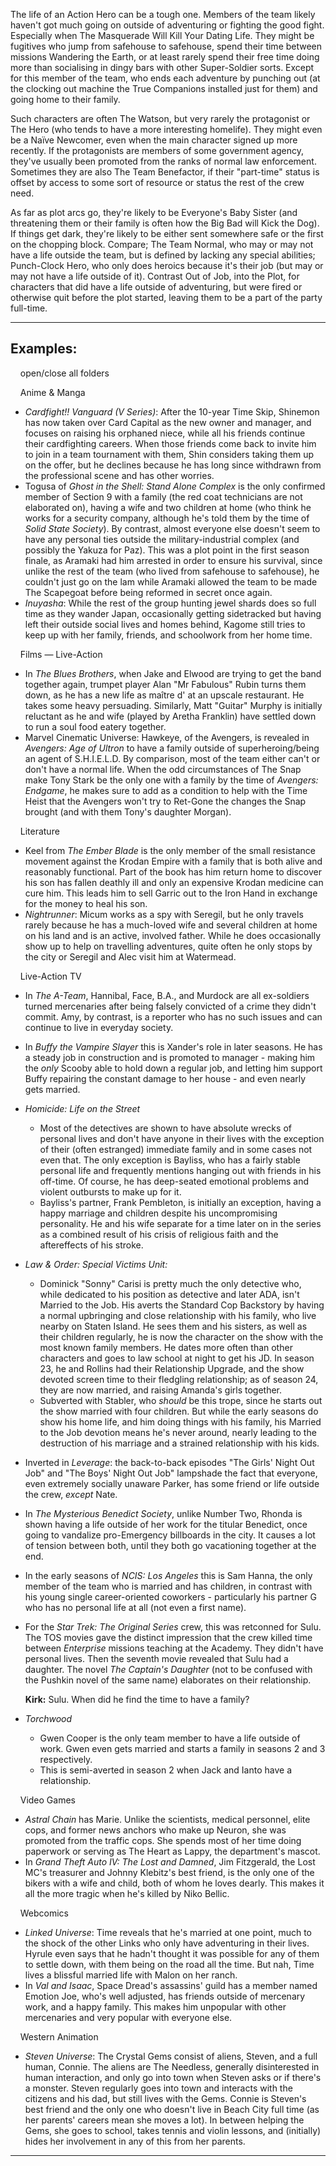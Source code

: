 The life of an Action Hero can be a tough one. Members of the team likely haven't got much going on outside of adventuring or fighting the good fight. Especially when The Masquerade Will Kill Your Dating Life. They might be fugitives who jump from safehouse to safehouse, spend their time between missions Wandering the Earth, or at least rarely spend their free time doing more than socialising in dingy bars with other Super-Soldier sorts. Except for this member of the team, who ends each adventure by punching out (at the clocking out machine the True Companions installed just for them) and going home to their family.

Such characters are often The Watson, but very rarely the protagonist or The Hero (who tends to have a more interesting homelife). They might even be a Naïve Newcomer, even when the main character signed up more recently. If the protagonists are members of some government agency, they've usually been promoted from the ranks of normal law enforcement. Sometimes they are also The Team Benefactor, if their "part-time" status is offset by access to some sort of resource or status the rest of the crew need.

As far as plot arcs go, they're likely to be Everyone's Baby Sister (and threatening them or their family is often how the Big Bad will Kick the Dog). If things get dark, they're likely to be either sent somewhere safe or the first on the chopping block. Compare; The Team Normal, who may or may not have a life outside the team, but is defined by lacking any special abilities; Punch-Clock Hero, who only does heroics because it's their job (but may or may not have a life outside of it). Contrast Out of Job, into the Plot, for characters that did have a life outside of adventuring, but were fired or otherwise quit before the plot started, leaving them to be a part of the party full-time.

___

## Examples:

    open/close all folders 

    Anime & Manga 

-   _Cardfight!! Vanguard (V Series)_: After the 10-year Time Skip, Shinemon has now taken over Card Capital as the new owner and manager, and focuses on raising his orphaned niece, while all his friends continue their cardfighting careers. When those friends come back to invite him to join in a team tournament with them, Shin considers taking them up on the offer, but he declines because he has long since withdrawn from the professional scene and has other worries.
-   Togusa of _Ghost in the Shell: Stand Alone Complex_ is the only confirmed member of Section 9 with a family (the red coat technicians are not elaborated on), having a wife and two children at home (who think he works for a security company, although he's told them by the time of _Solid State Society_). By contrast, almost everyone else doesn't seem to have any personal ties outside the military-industrial complex (and possibly the Yakuza for Paz). This was a plot point in the first season finale, as Aramaki had him arrested in order to ensure his survival, since unlike the rest of the team (who lived from safehouse to safehouse), he couldn't just go on the lam while Aramaki allowed the team to be made The Scapegoat before being reformed in secret once again.
-   _Inuyasha_: While the rest of the group hunting jewel shards does so full time as they wander Japan, occasionally getting sidetracked but having left their outside social lives and homes behind, Kagome still tries to keep up with her family, friends, and schoolwork from her home time.

    Films — Live-Action 

-   In _The Blues Brothers_, when Jake and Elwood are trying to get the band together again, trumpet player Alan "Mr Fabulous" Rubin turns them down, as he has a new life as maître d' at an upscale restaurant. He takes some heavy persuading. Similarly, Matt "Guitar" Murphy is initially reluctant as he and wife (played by Aretha Franklin) have settled down to run a soul food eatery together.
-   Marvel Cinematic Universe: Hawkeye, of the Avengers, is revealed in _Avengers: Age of Ultron_ to have a family outside of superheroing/being an agent of S.H.I.E.L.D. By comparison, most of the team either can't or don't have a normal life. When the odd circumstances of The Snap make Tony Stark be the only one with a family by the time of _Avengers: Endgame_, he makes sure to add as a condition to help with the Time Heist that the Avengers won't try to Ret-Gone the changes the Snap brought (and with them Tony's daughter Morgan).

    Literature 

-   Keel from _The Ember Blade_ is the only member of the small resistance movement against the Krodan Empire with a family that is both alive and reasonably functional. Part of the book has him return home to discover his son has fallen deathly ill and only an expensive Krodan medicine can cure him. This leads him to sell Garric out to the Iron Hand in exchange for the money to heal his son.
-   _Nightrunner_: Micum works as a spy with Seregil, but he only travels rarely because he has a much-loved wife and several children at home on his land and is an active, involved father. While he does occasionally show up to help on travelling adventures, quite often he only stops by the city or Seregil and Alec visit him at Watermead.

    Live-Action TV 

-   In _The A-Team_, Hannibal, Face, B.A., and Murdock are all ex-soldiers turned mercenaries after being falsely convicted of a crime they didn't commit. Amy, by contrast, is a reporter who has no such issues and can continue to live in everyday society.
-   In _Buffy the Vampire Slayer_ this is Xander's role in later seasons. He has a steady job in construction and is promoted to manager - making him the _only_ Scooby able to hold down a regular job, and letting him support Buffy repairing the constant damage to her house - and even nearly gets married.
-   _Homicide: Life on the Street_
    -   Most of the detectives are shown to have absolute wrecks of personal lives and don't have anyone in their lives with the exception of their (often estranged) immediate family and in some cases not even that. The only exception is Bayliss, who has a fairly stable personal life and frequently mentions hanging out with friends in his off-time. Of course, he has deep-seated emotional problems and violent outbursts to make up for it.
    -   Bayliss's partner, Frank Pembleton, is initially an exception, having a happy marriage and children despite his uncompromising personality. He and his wife separate for a time later on in the series as a combined result of his crisis of religious faith and the aftereffects of his stroke.
-   _Law & Order: Special Victims Unit:_
    -   Dominick "Sonny" Carisi is pretty much the only detective who, while dedicated to his position as detective and later ADA, isn't Married to the Job. His averts the Standard Cop Backstory by having a normal upbringing and close relationship with his family, who live nearby on Staten Island. He sees them and his sisters, as well as their children regularly, he is now the character on the show with the most known family members. He dates more often than other characters and goes to law school at night to get his JD. In season 23, he and Rollins had their Relationship Upgrade, and the show devoted screen time to their fledgling relationship; as of season 24, they are now married, and raising Amanda's girls together.
    -   Subverted with Stabler, who _should_ be this trope, since he starts out the show married with four children. But while the early seasons do show his home life, and him doing things with his family, his Married to the Job devotion means he's never around, nearly leading to the destruction of his marriage and a strained relationship with his kids.
-   Inverted in _Leverage_: the back-to-back episodes "The Girls' Night Out Job" and "The Boys' Night Out Job" lampshade the fact that everyone, even extremely socially unaware Parker, has some friend or life outside the crew, _except_ Nate.
-   In _The Mysterious Benedict Society_, unlike Number Two, Rhonda is shown having a life outside of her work for the titular Benedict, once going to vandalize pro-Emergency billboards in the city. It causes a lot of tension between both, until they both go vacationing together at the end.
-   In the early seasons of _NCIS: Los Angeles_ this is Sam Hanna, the only member of the team who is married and has children, in contrast with his young single career-oriented coworkers - particularly his partner G who has no personal life at all (not even a first name).
-   For the _Star Trek: The Original Series_ crew, this was retconned for Sulu. The TOS movies gave the distinct impression that the crew killed time between _Enterprise_ missions teaching at the Academy. They didn't have personal lives. Then the seventh movie revealed that Sulu had a daughter. The novel _The Captain's Daughter_ (not to be confused with the Pushkin novel of the same name) elaborates on their relationship.
    
    **Kirk:** Sulu. When did he find the time to have a family?
    
-   _Torchwood_
    -   Gwen Cooper is the only team member to have a life outside of work. Gwen even gets married and starts a family in seasons 2 and 3 respectively.
    -   This is semi-averted in season 2 when Jack and Ianto have a relationship.

    Video Games 

-   _Astral Chain_ has Marie. Unlike the scientists, medical personnel, elite cops, and former news anchors who make up Neuron, she was promoted from the traffic cops. She spends most of her time doing paperwork or serving as The Heart as Lappy, the department's mascot.
-   In _Grand Theft Auto IV: The Lost and Damned_, Jim Fitzgerald, the Lost MC's treasurer and Johnny Klebitz's best friend, is the only one of the bikers with a wife and child, both of whom he loves dearly. This makes it all the more tragic when he's killed by Niko Bellic.

    Webcomics 

-   _Linked Universe_: Time reveals that he's married at one point, much to the shock of the other Links who only have adventuring in their lives. Hyrule even says that he hadn't thought it was possible for any of them to settle down, with them being on the road all the time. But nah, Time lives a blissful married life with Malon on her ranch.
-   In _Val and Isaac_, Space Dread's assassins' guild has a member named Emotion Joe, who's well adjusted, has friends outside of mercenary work, and a happy family. This makes him unpopular with other mercenaries and very popular with everyone else.

    Western Animation 

-   _Steven Universe_: The Crystal Gems consist of aliens, Steven, and a full human, Connie. The aliens are The Needless, generally disinterested in human interaction, and only go into town when Steven asks or if there's a monster. Steven regularly goes into town and interacts with the citizens and his dad, but still lives with the Gems. Connie is Steven's best friend and the only one who doesn't live in Beach City full time (as her parents' careers mean she moves a lot). In between helping the Gems, she goes to school, takes tennis and violin lessons, and (initially) hides her involvement in any of this from her parents.

___